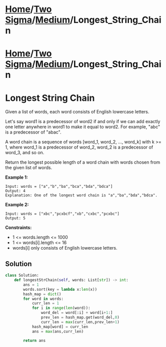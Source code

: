 # [Home](./../../..)/[Two Sigma](./../..)/[Medium](./..)/Longest_String_Chain
# [Home](./../../..)/[Two Sigma](./../..)/[Medium](./..)/Longest_String_Chain
<h1>Longest String Chain</h1>

<p>
Given a list of words, each word consists of English lowercase letters.

Let's say word1 is a predecessor of word2 if and only if we can add exactly one letter anywhere in word1 to make it equal to word2. For example, "abc" is a predecessor of "abac".

A word chain is a sequence of words [word_1, word_2, ..., word_k] with k >= 1, where word_1 is a predecessor of word_2, word_2 is a predecessor of word_3, and so on.

Return the longest possible length of a word chain with words chosen from the given list of words.

</p>

<b>Example 1:</b>

    Input: words = ["a","b","ba","bca","bda","bdca"]
    Output: 4
    Explanation: One of the longest word chain is "a","ba","bda","bdca".
    
<b>Example 2:</b>

    Input: words = ["xbc","pcxbcf","xb","cxbc","pcxbc"]
    Output: 5

<b>Constraints:</b>

- 1 <= words.length <= 1000
- 1 <= words[i].length <= 16
- words[i] only consists of English lowercase letters.

<h2>Solution</h2>

```python
class Solution:
    def longestStrChain(self, words: List[str]) -> int:
        ans = 1
        words.sort(key = lambda x:len(x))
        hash_map = dict()
        for word in words:
            curr_len = 1
            for i in range(len(word)):
                word_del = word[:i] + word[i+1:]
                prev_len = hash_map.get(word_del,0)
                curr_len = max(curr_len,prev_len+1)
            hash_map[word] = curr_len
            ans = max(ans,curr_len)
        
        return ans
```
